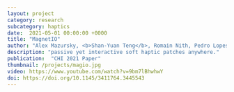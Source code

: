 ```yaml
---
layout: project
category: research
subcategory: haptics
date:  2021-05-01 00:00:00 +0000
title: "MagnetIO"
author: "Alex Mazursky, <b>Shan-Yuan Teng</b>, Romain Nith, Pedro Lopes"
description: "passive yet interactive soft haptic patches anywhere."
publication:  "CHI 2021 Paper"
thumbnail: /projects/magio.jpg
video: https://www.youtube.com/watch?v=9bm7lBhwhwY
doi: https://doi.org/10.1145/3411764.3445543
---
```

